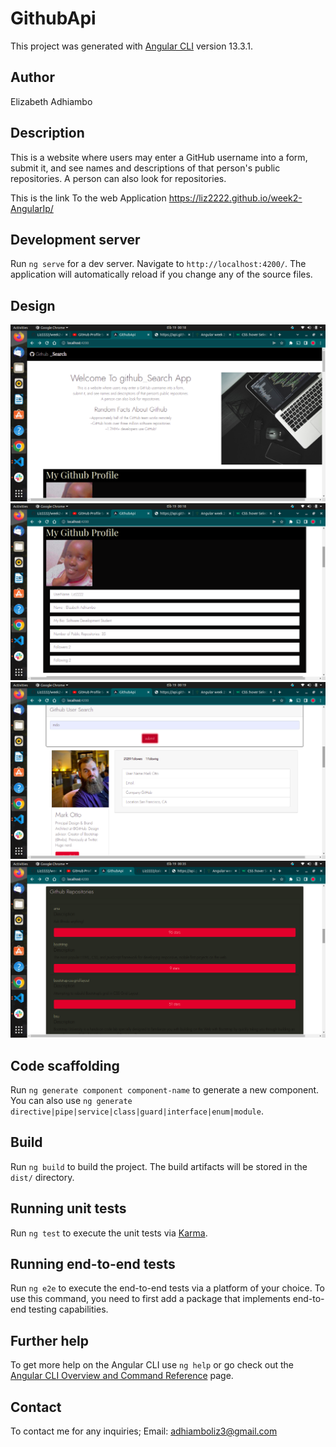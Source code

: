 # GithubApi

This project was generated with [Angular CLI](https://github.com/angular/angular-cli) version 13.3.1.

## Author
Elizabeth Adhiambo

## Description
This is a website where users may enter a GitHub username into a form,
submit it, and see names and descriptions of that person's public repositories.
A person can also look for repositories.

This is the link To the web Application https://liz2222.github.io/week2-AngularIp/
## Development server

Run `ng serve` for a dev server. Navigate to `http://localhost:4200/`. The application will automatically reload if you change any of the source files.



## Design
![Screenshot1](/src/assets/Screenshot%20from%202022-04-19%2000-18-42.png)
![Screenshot2](./src/assets/Screenshot%20from%202022-04-19%2000-18-53.png)
![Screenshot3](./src/assets/Screenshot%20from%202022-04-19%2000-19-57.png)
![Screenshot4](./src/assets/Screenshot%20from%202022-04-19%2000-35-26.png)
## Code scaffolding

Run `ng generate component component-name` to generate a new component. You can also use `ng generate directive|pipe|service|class|guard|interface|enum|module`.

## Build

Run `ng build` to build the project. The build artifacts will be stored in the `dist/` directory.

## Running unit tests

Run `ng test` to execute the unit tests via [Karma](https://karma-runner.github.io).

## Running end-to-end tests

Run `ng e2e` to execute the end-to-end tests via a platform of your choice. To use this command, you need to first add a package that implements end-to-end testing capabilities.

## Further help

To get more help on the Angular CLI use `ng help` or go check out the [Angular CLI Overview and Command Reference](https://angular.io/cli) page.

## Contact
To contact me for any inquiries;
Email: adhiamboliz3@gmail.com
